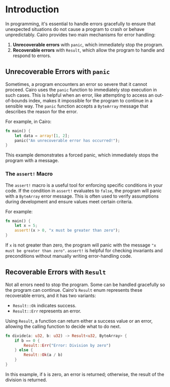 # Introduction

In programming, it's essential to handle errors gracefully to ensure that unexpected situations do not cause a program to crash or behave unpredictably.
Cairo provides two main mechanisms for error handling:

1. **Unrecoverable errors** with `panic`, which immediately stop the program.
2. **Recoverable errors** with `Result`, which allow the program to handle and respond to errors.

## Unrecoverable Errors with `panic`

Sometimes, a program encounters an error so severe that it cannot proceed.
Cairo uses the `panic` function to immediately stop execution in such cases.
This is helpful when an error, like attempting to access an out-of-bounds index, makes it impossible for the program to continue in a sensible way.
The `panic` function accepts a `ByteArray` message that describes the reason for the error.

For example, in Cairo:

```rust
fn main() {
    let data = array![1, 2];
    panic("An unrecoverable error has occurred!");
}
```

This example demonstrates a forced panic, which immediately stops the program with a message.

### The `assert!` Macro

The `assert!` macro is a useful tool for enforcing specific conditions in your code.
If the condition in `assert!` evaluates to `false`, the program will panic with a `ByteArray` error message.
This is often used to verify assumptions during development and ensure values meet certain criteria.

For example:

```rust
fn main() {
    let x = 5;
    assert!(x > 0, "x must be greater than zero");
}
```

If `x` is not greater than zero, the program will panic with the message `"x must be greater than zero"`. `assert!` is helpful for checking invariants and preconditions without manually writing error-handling code.

## Recoverable Errors with `Result`

Not all errors need to stop the program.
Some can be handled gracefully so the program can continue.
Cairo's `Result` enum represents these recoverable errors, and it has two variants:

- `Result::Ok` indicates success.
- `Result::Err` represents an error.

Using `Result`, a function can return either a success value or an error, allowing the calling function to decide what to do next.

```rust
fn divide(a: u32, b: u32) -> Result<u32, ByteArray> {
    if b == 0 {
        Result::Err("Error: Division by zero")
    } else {
        Result::Ok(a / b)
    }
}
```

In this example, if `b` is zero, an error is returned; otherwise, the result of the division is returned.
